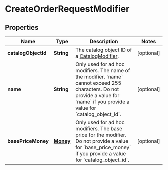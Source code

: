 
# CreateOrderRequestModifier

## Properties
Name | Type | Description | Notes
------------ | ------------- | ------------- | -------------
**catalogObjectId** | **String** | The catalog object ID of a [CatalogModifier](#type-catalogmodifier). |  [optional]
**name** | **String** | Only used for ad hoc modifiers. The name of the modifier. &#x60;name&#x60; cannot exceed 255 characters.  Do not provide a value for &#x60;name&#x60; if you provide a value for &#x60;catalog_object_id&#x60;. |  [optional]
**basePriceMoney** | [**Money**](Money.md) | Only used for ad hoc modifiers. The base price for the modifier.  Do not provide a value for &#x60;base_price_money&#x60; if you provide a value for &#x60;catalog_object_id&#x60;. |  [optional]



